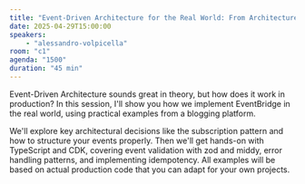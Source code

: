 ```yaml
---
title: "Event-Driven Architecture for the Real World: From Architecture to Implementation with EventBridge and TypeScript"
date: 2025-04-29T15:00:00
speakers:
    - "alessandro-volpicella"
room: "c1"
agenda: "1500"
duration: "45 min"
---
```


Event-Driven Architecture sounds great in theory, but how does it work in production? In this session, I'll show you how we implement EventBridge in the real world, using practical examples from a blogging platform.

We'll explore key architectural decisions like the subscription pattern and how to structure your events properly. Then we'll get hands-on with TypeScript and CDK, covering event validation with zod and middy, error handling patterns, and implementing idempotency. All examples will be based on actual production code that you can adapt for your own projects.
